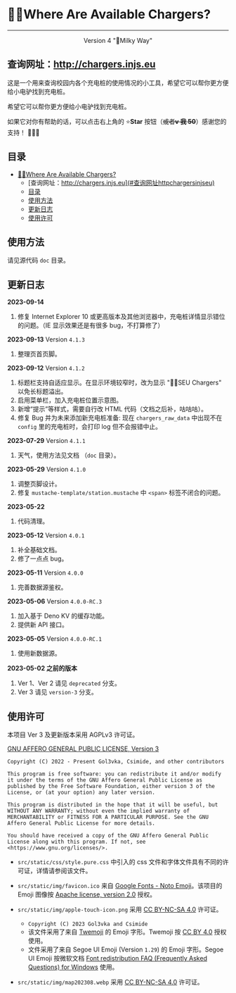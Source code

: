# :electric_plug::rage:Where Are Available Chargers?

---

<p align="center">Version 4 "🌌Milky Way"</p>

## 查询网址：<http://chargers.injs.eu>

这是一个用来查询校园内各个充电桩的使用情况的小工具，希望它可以帮你更方便给小电驴找到充电桩。

希望它可以帮你更方便给小电驴找到充电桩。

如果它对你有帮助的话，可以点击右上角的 :star:**Star** 按钮（~~或者**v 我
50**~~）感谢您的支持！ :tada::tada::tada:

## 目录

- [:electric_plug::rage:Where Are Available Chargers?](#electric_plugragewhere-are-available-chargers)
  - [查询网址：http://chargers.injs.eu](#查询网址httpchargersinjseu)
  - [目录](#目录)
  - [使用方法](#使用方法)
  - [更新日志](#更新日志)
  - [使用许可](#使用许可)

## 使用方法

请见源代码 `doc` 目录。

## 更新日志

**2023-09-14**

1. 修复 Internet Explorer 10
   或更高版本及其他浏览器中，充电桩详情显示错位的问题。（IE 显示效果还是有很多
   bug，不打算修了）

**2023-09-13** Version `4.1.3`

1. 整理页首页脚。

**2023-09-12** Version `4.1.2`

1. 标题栏支持自适应显示。在显示环境较窄时，改为显示 ":electric_plug::rage:SEU
   Chargers" 以免长标题溢出。
2. 启用菜单栏，加入充电桩位置示意图。
3. 新增“提示”等样式，需要自行改 HTML 代码（文档之后补，咕咕咕）。
4. 修复 Bug 并为未来添加新充电桩准备: 现在 `chargers_raw_data` 中出现不在
   `config` 里的充电桩时，会打印 log 但不会报错中止。

**2023-07-29** Version `4.1.1`

1. 天气，使用方法见文档 （`doc` 目录）。

**2023-05-29** Version `4.1.0`

1. 调整页脚设计。
2. 修复 `mustache-template/station.mustache` 中 `<span>` 标签不闭合的问题。

**2023-05-22**

1. 代码清理。

**2023-05-12** Version `4.0.1`

1. 补全基础文档。
2. 修了一点点 bug。

**2023-05-11** Version `4.0.0`

1. 完善数据源鉴权。

**2023-05-06** Version `4.0.0-RC.3`

1. 加入基于 Deno KV 的缓存功能。
2. 提供新 API 接口。

**2023-05-05** Version `4.0.0-RC.1`

1. 使用新数据源。

**2023-05-02 之前的版本**<br />

1. Ver 1、Ver 2 请见 `deprecated` 分支。
2. Ver 3 请见 `version-3` 分支。

## 使用许可

本项目 Ver 3 及更新版本采用 AGPLv3 许可证。

[GNU AFFERO GENERAL PUBLIC LICENSE, Version 3](https://www.gnu.org/licenses/agpl-3.0.html)

```
Copyright (C) 2022 - Present Gol3vka, Csimide, and other contributors

This program is free software: you can redistribute it and/or modify it under the terms of the GNU Affero General Public License as published by the Free Software Foundation, either version 3 of the License, or (at your option) any later version.

This program is distributed in the hope that it will be useful, but WITHOUT ANY WARRANTY; without even the implied warranty of MERCHANTABILITY or FITNESS FOR A PARTICULAR PURPOSE. See the GNU Affero General Public License for more details.

You should have received a copy of the GNU Affero General Public License along with this program. If not, see <https://www.gnu.org/licenses/>.
```

- `src/static/css/style.pure.css` 中引入的 css
  文件和字体文件具有不同的许可证，详情请参阅该文件。

- `src/static/img/favicon.ico` 来自
  [Google Fonts - Noto Emoji](https://github.com/googlefonts/noto-emoji)。该项目的
  Emoji 图像按
  [Apache license, version 2.0](http://www.apache.org/licenses/LICENSE-2.0)
  授权。

- `src/static/img/apple-touch-icon.png` 采用
  [CC BY-NC-SA 4.0](https://creativecommons.org/licenses/by-nc-sa/4.0/) 许可证。

  - `Copyright (C) 2023 Gol3vka and Csimide`
  - 该文件采用了来自 [Twemoji](https://github.com/twitter/twemoji) 的 Emoji
    字形。Twemoji 按 [CC BY 4.0](https://creativecommons.org/licenses/by/4.0/)
    授权使用。
  - 文件采用了来自 Segoe UI Emoji (Version `1.29`) 的 Emoji 字形。Segoe UI Emoji
    按微软文档
    [Font redistribution FAQ (Frequently Asked Questions) for Windows](https://learn.microsoft.com/en-us/typography/fonts/font-faq)
    使用。

- `src/static/img/map202308.webp` 采用
  [CC BY-NC-SA 4.0](https://creativecommons.org/licenses/by-nc-sa/4.0/) 许可证。
